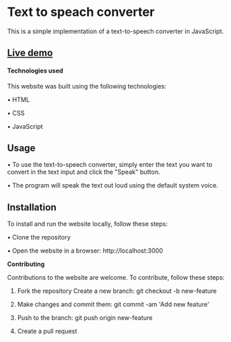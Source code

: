 # Text to speach converter

This is a simple implementation of a text-to-speech converter in JavaScript. 


## [Live demo](https://text-to-speach-converter.vercel.app/)


#### Technologies used


This website was built using the following technologies:

• HTML

• CSS

• JavaScript


## Usage


• To use the text-to-speech converter, simply enter the text you want to convert in the text input and click the "Speak" button. 

• The program will speak the text out loud using the default system voice.


## Installation


To install and run the website locally, follow these steps:

• Clone the repository

• Open the website in a browser: http://localhost:3000


**Contributing**


Contributions to the website are welcome. To contribute, follow these steps:

1. Fork the repository Create a new branch: git checkout -b new-feature

2. Make changes and commit them: git commit -am 'Add new feature'

3. Push to the branch: git push origin new-feature

4. Create a pull request
